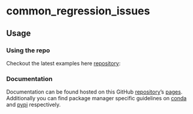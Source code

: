 # common_regression_issues


<!-- WARNING: THIS FILE WAS AUTOGENERATED! DO NOT EDIT! -->

## Usage

### Using the repo

Checkout the latest examples here
[repository](https://github.com/redam94/common_regression_issues):

### Documentation

Documentation can be found hosted on this GitHub
[repository](https://github.com/redam94/common_regression_issues)’s
[pages](https://redam94.github.io/common_regression_issues/).
Additionally you can find package manager specific guidelines on
[conda](https://anaconda.org/redam94/common_regression_issues) and
[pypi](https://pypi.org/project/common_regression_issues/) respectively.
